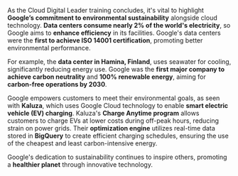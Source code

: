 As the Cloud Digital Leader training concludes, it's vital to highlight **Google’s commitment to environmental sustainability** alongside cloud technology. **Data centers consume nearly 2% of the world's electricity**, so Google aims to **enhance efficiency** in its facilities. Google's data centers were the **first to achieve ISO 14001 certification**, promoting better environmental performance.

For example, the **data center in Hamina, Finland**, uses seawater for cooling, significantly reducing energy use. Google was the **first major company to achieve carbon neutrality** and **100% renewable energy**, aiming for **carbon-free operations by 2030**.

Google empowers customers to meet their environmental goals, as seen with **Kaluza**, which uses Google Cloud technology to enable **smart electric vehicle (EV) charging**. Kaluza's **Charge Anytime program** allows customers to charge EVs at lower costs during off-peak hours, reducing strain on power grids. Their **optimization engine** utilizes real-time data stored in **BigQuery** to create efficient charging schedules, ensuring the use of the cheapest and least carbon-intensive energy.

Google's dedication to sustainability continues to inspire others, promoting a **healthier planet** through innovative technology.